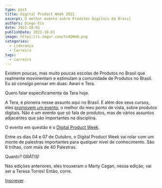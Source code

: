 ```yaml
---
type: post
title: Digital Product Week 2021
excerpt: O melhor evento sobre Produtos Digitais do Brasil
authors: Diego Eis
date: 2021-10-01
publishDate: 2021-10-01
image: https://i.imgur.com/tc4QNmQ.png
categories:
  - Liderança
  - Carreira
tags:
  - carreira
---
```


Existem poucas, mas muito poucas escolas de Produtos no Brasil que realmente movimentam e estimulam a comunidade de Produtos no Brasil. Eu só consigo pensar em duas: Awari e Tera.

Quero falar especificamente da Tera hoje.

A Tera, é pioneira nesse assunto aqui no Brasil. E além dos seus cursos, eles [promovem um evento](https://dpw.somostera.com/?grsf=smuw13), o melhor do meu ponto de vista, sobre produtos digitais. Não é um evento que só fala de produtos, mas de vários assuntos adjacentes que são importantes na disciplina.

O evento em questão é o [Digital Product Week](https://dpw.somostera.com/?grsf=smuw13).

Entre os dias 04 e 07 de Outubro, o Digital Product Week vai rolar com um monte de palestras importantes para qualquer nível de conhecimento. São 6 trilhas, com mais de 40 Palestras.

Quanto? GRÁTIS!

Nas edições anteriores, eles trouxeram o Marty Cagan, nessa edição, vai ser a Teresa Torres! Então, corre.

[Inscrever](https://dpw.somostera.com/?grsf=smuw13).
